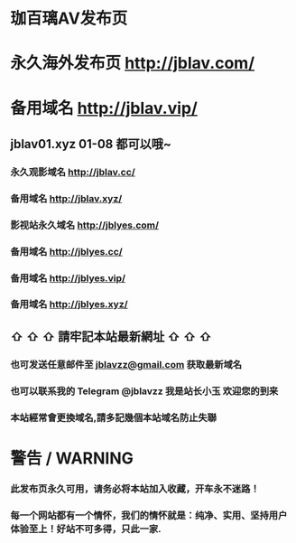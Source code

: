 # 珈百璃AV发布页

# 永久海外发布页 http://jblav.com/
# 备用域名 http://jblav.vip/


## jblav01.xyz 01-08 都可以哦~  


### 永久观影域名 http://jblav.cc/
### 备用域名 http://jblav.xyz/

### 影视站永久域名 http://jblyes.com/
### 备用域名 http://jblyes.cc/
### 备用域名 http://jblyes.vip/
### 备用域名 http://jblyes.xyz/

## ⇧ ⇧ ⇧ 請牢記本站最新網址 ⇧ ⇧ ⇧

### 也可发送任意邮件至 jblavzz@gmail.com 获取最新域名 
### 也可以联系我的 Telegram @jblavzz 我是站长小玉 欢迎您的到来
### 本站經常會更換域名,請多記幾個本站域名防止失聯

# 警告 / WARNING

### 此发布页永久可用，请务必将本站加入收藏，开车永不迷路！
### 每一个网站都有一个情怀，我们的情怀就是：纯净、实用、坚持用户体验至上！好站不可多得，只此一家.
